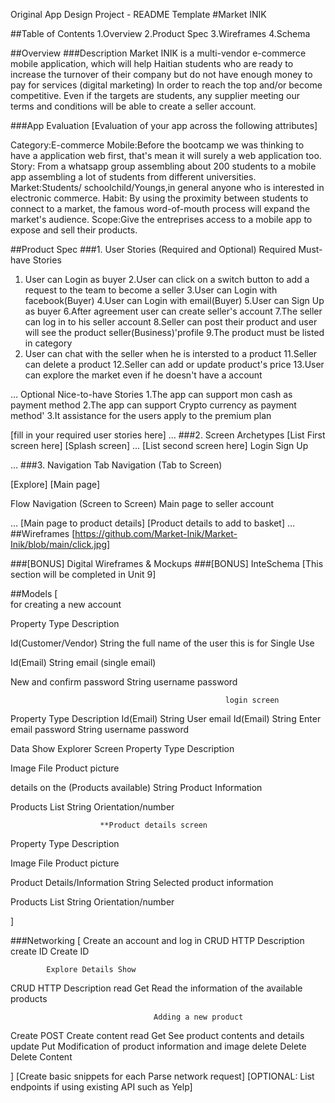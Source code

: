 Original App Design Project - README Template
#Market INIK

##Table of Contents
1.Overview
2.Product Spec
3.Wireframes
4.Schema

##Overview
###Description
Market INIK is a multi-vendor e-commerce mobile application, which will help Haitian students who are ready to increase 
the turnover of their company but do not have enough money to pay for services (digital marketing)
In order to reach the top and/or become competitive. 
Even if the targets are students, any supplier meeting our terms and conditions will be able to create a seller account.


###App Evaluation
[Evaluation of your app across the following attributes]

Category:E-commerce
Mobile:Before the bootcamp we was thinking to have a application web first, that's mean it will surely a web application too.
Story: From a whatsapp group assembling about 200 students to a mobile app assembling a lot of students from different universities.
Market:Students/ schoolchild/Youngs,in general anyone who is interested in electronic commerce.
Habit: By using the proximity between students to connect to a market, the famous word-of-mouth process will expand the market's audience.
Scope:Give the entreprises access to a mobile app to expose and sell their products.

##Product Spec
###1. User Stories (Required and Optional)
Required Must-have Stories

1. User can Login as buyer
2.User can click on a switch button to add a request to the team to become a seller
3.User can Login with facebook(Buyer)
4.User can Login with email(Buyer)
5.User can Sign Up as buyer
6.After agreement user can create seller's account
7.The seller can log in to his seller account
8.Seller can post their product and user will see the product seller(Business)'profile
9.The product must be listed in category
10. User can chat with the seller when he is intersted to a product
11.Seller can delete a product
12.Seller can add or update product's price
13.User can explore the market even if he doesn't have a account


…
Optional Nice-to-have Stories
1.The app can support mon cash as payment method
2.The app can support Crypto currency as payment method'
3.It assistance for the users apply to the premium plan


[fill in your required user stories here]
…
###2. Screen Archetypes
[List First screen here]
[Splash screen]
…
[List second screen here]
Login
Sign Up

…
###3. Navigation
Tab Navigation (Tab to Screen)

[Explore]
[Main page]

Flow Navigation (Screen to Screen)
Main page to seller account

…
[Main page to product details]
[Product details to add to basket]
…
##Wireframes
[https://github.com/Market-Inik/Market-Inik/blob/main/click.jpg]


###[BONUS] Digital Wireframes & Mockups
###[BONUS] InteSchema
[This section will be completed in Unit 9]

##Models
[                           
                                    for creating a new account

Property	                         Type	            Description

Id(Customer/Vendor)	            String	            the full name of the user this is for Single Use

Id(Email)	                        String	            email (single email)

New and confirm password	String	            username password

            
                                                    login screen
Property	            Type	                        Description
Id(Email)	            String	                         User email
Id(Email)	            String	                         Enter email 
password	            String	                        username password










Data Show Explorer Screen
Property	                         Type	            Description

Image	                         File	            Product picture
            
 details on the
(Products available)	            String	            Product Information

Products List	            String	            Orientation/number


                        **Product details screen
Property	                        Type	            Description

Image	                        File	            Product picture

Product Details/Information	String	            Selected product information

Products List	            String	            Orientation/number

]

###Networking
[     				Create an account and log in
CRUD	HTTP	Description
create	ID	Create ID


 			Explore Details Show
CRUD	HTTP	Description
read	Get	Read the information of the available products


                                    Adding a new product
Create	POST	Create content
read	Get	See product contents and details
update 	Put	Modification of product information and image
delete	Delete	Delete Content

]
[Create basic snippets for each Parse network request]
[OPTIONAL: List endpoints if using existing API such as Yelp]
